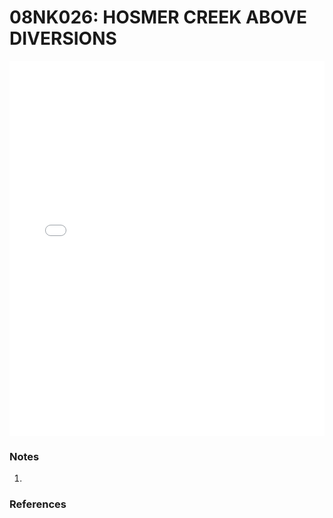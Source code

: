 # 08NK026: HOSMER CREEK ABOVE DIVERSIONS

<iframe src="/distribution_estimation/_static/stations/08NK026_fdc.html" width="100%" height="600" frameborder="0"></iframe>

### Notes
1. 

### References

